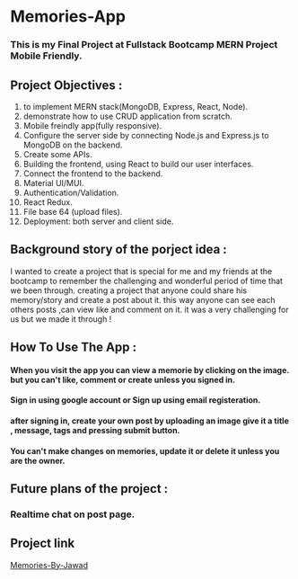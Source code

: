 # Memories-App
### This is my Final Project at Fullstack Bootcamp MERN Project Mobile Friendly.
## Project Objectives :
1. to implement MERN stack(MongoDB, Express, React, Node).
2. demonstrate how to use CRUD application from scratch.
3. Mobile freindly app(fully responsive).
4. Configure the server side by connecting Node.js and Express.js to MongoDB on the backend.
5. Create some APIs.
6. Building the frontend, using React to build our user interfaces.
7. Connect the frontend to the backend.
8. Material UI/MUI.
9. Authentication/Validation.
10. React Redux.
11. File base 64 (upload files).
12. Deployment: both server and client side.

## Background story of the porject idea :
I wanted to create a project that is special for me and my friends at the bootcamp to remember the challenging and wonderful period of time that we been through.
creating a project that anyone could share his memory/story and create a post about it.
this way anyone can see each others posts ,can view like and comment on it.
it was a very challenging for us but we made it through !

## How To Use The App :
#### When you visit the app you can view a memorie by clicking on the image. but you can't like, comment or create unless you signed in.
#### Sign in using google account or Sign up using email registeration.
#### after signing in, create your own post by uploading an image give it a title , message, tags and pressing submit button.
#### You can't make changes on memories, update it or delete it unless you are the owner.

## Future plans of the project :
### Realtime chat on post page.

## Project link

[Memories-By-Jawad](https://memories-by-jawad.netlify.app/)
